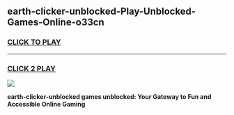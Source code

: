 
## earth-clicker-unblocked-Play-Unblocked-Games-Online-o33cn
<h3>
<a href="https://premium76.site?title=earth-clicker-unblocked&ref=25A">CLICK TO PLAY</a></h3>
<hr>

<h3>
<a href="https://premium76.site?title=earth-clicker-unblocked&ref=25A">CLICK 2 PLAY</a>
  
</h3>

<a href="https://premium76.site?title=earth-clicker-unblocked&ref=25A"><img src="https://clearcache.store/games.png"></a>


**earth-clicker-unblocked games unblocked: Your Gateway to Fun and Accessible Online Gaming**

